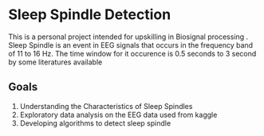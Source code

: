 # Sleep Spindle Detection
This is a personal project intended for upskilling in Biosignal processing . Sleep Spindle is an event in EEG signals that occurs in the frequency band of 11 to 16 Hz. The time window for it occurence is 0.5 seconds to 3 second by some literatures available

## Goals 
1. Understanding the Characteristics of Sleep Spindles 
2. Exploratory data analysis on the EEG data used from kaggle
3. Developing algorithms to detect sleep spindle
